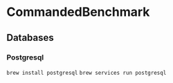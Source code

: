 # CommandedBenchmark

## Databases

### Postgresql

`brew install postgresql`
`brew services run postgresql`
